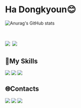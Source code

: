 # Ha Dongkyoun😊
![Anurag's GitHub stats](https://github-readme-stats.vercel.app/api?username=hadongkyoun&show_icons=true&theme=radical)

# <a href="https://hadongkyoun.github.io/" target="_blank" ><img src="https://img.shields.io/badge/GitHub Pages-222222?style=flat-square&logo=GitHub%20pages&logoColor=white"/></a> <a href="https://hadongkyoun.github.io/" target="_blank" ><img src="https://img.shields.io/badge/MyBlog-FAFAFA?style=flat-square&logo=Telegraph&logoColor=black"/></a>

## 💪My Skills

<img src="https://img.shields.io/badge/Java-007396?style=flat-square&logo=Java&logoColor=white"/> <img src="https://img.shields.io/badge/C-A8B9CC?style=flat-square&logo=C&logoColor=white"/>
<img src="https://img.shields.io/badge/JS-F7DF1E?style=flat-square&logo=Javascript&logoColor=black"/>

## 🌐Contacts
<a href="https://www.instagram.com/dev._.had/" target="_blank" ><img src="https://img.shields.io/badge/dev._.had-E4405F?style=flat-square&logo=Instagram&logoColor=white"></a>
<a href="mailto:gkehdrbs36@naver.com" target="_blank" ><img src="https://img.shields.io/badge/Naver-03C75A?style=flat-square&logo=Naver&logoColor=white"></a>
<a href="mailto:gkehdrbs36@gmail.com" target="_blank" ><img src="https://img.shields.io/badge/Gmail-d14836?style=flat-square&logo=Gmail&logoColor=white"></a>
